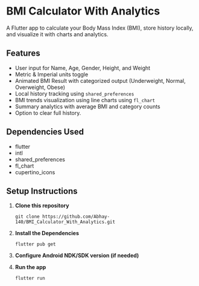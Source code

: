 # BMI Calculator With Analytics

A Flutter app to calculate your Body Mass Index (BMI), store history locally, and visualize it with charts and analytics.

## Features

-  User input for Name, Age, Gender, Height, and Weight
-  Metric & Imperial units toggle
-  Animated BMI Result with categorized output (Underweight, Normal, Overweight, Obese)
-  Local history tracking using `shared_preferences`
-  BMI trends visualization using line charts using `fl_chart`
-  Summary analytics with average BMI and category counts
-  Option to clear full history.

##  Dependencies Used

- flutter
- intl
- shared_preferences
- fl_chart
- cupertino_icons

##  Setup Instructions

1. **Clone this repository**

   ```
   git clone https://github.com/Abhay-140/BMI_Calculator_With_Analytics.git

2. **Install the Dependencies**

   ```
   flutter pub get

3. **Configure Android NDK/SDK version (if needed)**

4. **Run the app**

   ```
   flutter run


